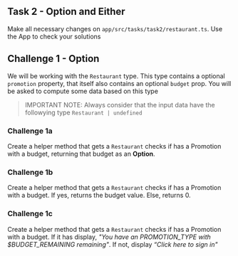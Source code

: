 ## Task 2 - Option and Either

Make all necessary changes on `app/src/tasks/task2/restaurant.ts`.
Use the App to check your solutions

## Challenge 1 - Option

We will be working with the `Restaurant` type. This type contains a optional `promotion` property, that itself also contains an optional `budget` prop. You will be asked to compute some data based on this type

> IMPORTANT NOTE: Always consider that the input data have the followying type `Restaurant | undefined`

### Challenge 1a

Create a helper method that gets a `Restaurant` checks if has a Promotion with a budget, returning that budget as an **Option**.

### Challenge 1b

Create a helper method that gets a `Restaurant` checks if has a Promotion with a budget. If yes, returns the budget value. Else, returns 0.

### Challenge 1c

Create a helper method that gets a `Restaurant` checks if has a Promotion with a budget. If it has display, _"You have an PROMOTION_TYPE with $BUDGET_REMAINING remaining"_. If not, display _“Click here to sign in"_
